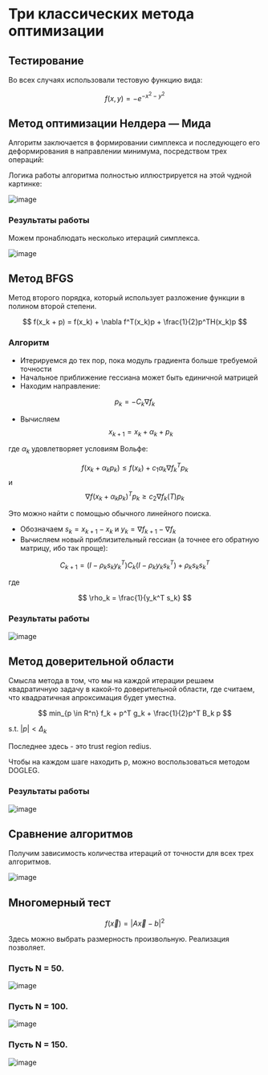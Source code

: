 # Три классических метода оптимизации

## Тестирование

Во всех случаях использовали тестовую функцию вида:

$$
f(x, y) = - e^{-x^2 - y^2}
$$

## Метод оптимизации Нелдера — Мида

Алгоритм заключается в формировании симплекса и последующего его деформирования в направлении минимума, посредством трех операций:

Логика работы алгоритма полностью иллюстрируется на этой чудной картинке:

![image](https://github.com/timattt/Computational-math/assets/25401699/42770efd-cdff-42aa-934c-58eff44c1da8)

### Результаты работы

Можем пронаблюдать несколько итераций симплекса.

![image](https://github.com/timattt/Computational-math/assets/25401699/81c00072-c4fb-4374-bc88-d10b1af020e3)

## Метод BFGS

Метод второго порядка, который использует разложение функции в полином второй степени.

$$
f(x_k + p) = f(x_k) + \nabla f^T(x_k)p + \frac{1}{2}p^TH(x_k)p
$$

### Алгоритм

* Итерируемся до тех пор, пока модуль градиента больше требуемой точности
* Начальное приближение гессиана может быть единичной матрицей
* Находим направление:

$$
p_k = -C_k \nabla f_k
$$

* Вычисляем $$x_{k+1} = x_k + \alpha_k + p_k$$

где $\alpha_k$ удовлетворяет условиям Вольфе:

$$
f(x_k + \alpha_k p_k) \leq f(x_k) + c_1 \alpha_k \nabla f_k^T p_k
$$
и
$$
\nabla f(x_k + \alpha_k p_k)^T p_k \geq c_2 \nabla f_k(T) p_k
$$

Это можно найти с помощью обычного линейного поиска.

* Обозначаем $s_k = x_{k+1} - x_k$ и $y_k = \nabla f_{k+1} - \nabla f_k$
* Вычисляем новый приблизительный гессиан (а точнее его обратную матрицу, ибо так проще): 

$$
C_{k+1} = (I - \rho_k s_k y_k^T)C_k(I - \rho_k y_k s_k^T) + \rho_k s_k s_k^T
$$

где

$$
\rho_k = \frac{1}{y_k^T s_k}
$$

### Результаты работы

![image](https://github.com/timattt/Computational-math/assets/25401699/32301993-7114-4753-9480-2f2abc71f937)

## Метод доверительной области

Смысла метода в том, что мы на каждой итерации решаем квадратичную задачу в какой-то доверительной области, где считаем, что квадратичная апроксимация будет уместна.

$$
min_{p \in R^n} f_k + p^T g_k + \frac{1}{2}p^T B_k p
$$

s.t. $|p| < \Delta_k$

Последнее здесь - это trust region redius.

Чтобы на каждом шаге находить p, можно воспользоваться методом DOGLEG.

### Результаты работы

![image](https://github.com/timattt/Computational-math/assets/25401699/8bfeda78-a4ec-454d-bb46-a53021a18438)

## Сравнение алгоритмов

Получим зависимость количества итераций от точности для всех трех алгоритмов.

![image](https://github.com/timattt/Computational-math/assets/25401699/8bf3db5d-5bad-4be5-b1f1-cec709ffbe69)

## Многомерный тест

$$
f(\vec x) = |A \vec x - b|^2
$$

Здесь можно выбрать размерность произвольную. Реализация позволяет.

### Пусть N = 50.

![image](https://github.com/timattt/Computational-math/assets/25401699/ead0347d-1481-47c3-b201-b6c025a3b9c6)

### Пусть N = 100.

![image](https://github.com/timattt/Computational-math/assets/25401699/fc2211b8-7810-4d3e-9e54-34180102a36b)

### Пусть N = 150.

![image](https://github.com/timattt/Computational-math/assets/25401699/dc674507-2774-4792-82c6-dbd83b5af561)



